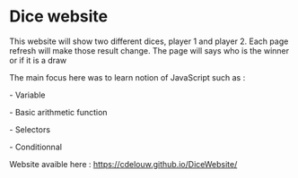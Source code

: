 <h1> Dice website </h1>

This website will show two different dices, player 1 and player 2. Each page refresh will make those result change. The page will says who is the winner or if it is a draw

The main focus here was to learn notion of JavaScript such as : 
<p> 
- Variable
</p>
<p> 
- Basic arithmetic function
<p> 
</p>
- Selectors
<p> 
</p>
- Conditionnal
</p>


Website avaible here : https://cdelouw.github.io/DiceWebsite/
